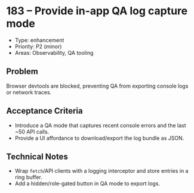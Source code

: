 # 183 – Provide in-app QA log capture mode

- Type: enhancement
- Priority: P2 (minor)
- Areas: Observability, QA tooling

## Problem
Browser devtools are blocked, preventing QA from exporting console logs or network traces.

## Acceptance Criteria
- Introduce a QA mode that captures recent console errors and the last ~50 API calls.
- Provide a UI affordance to download/export the log bundle as JSON.

## Technical Notes
- Wrap `fetch`/API clients with a logging interceptor and store entries in a ring buffer.
- Add a hidden/role-gated button in QA mode to export logs.
